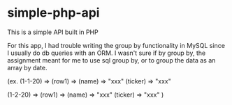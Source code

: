 # simple-php-api
This is a simple API built in PHP

For this app, I had trouble writing the group by functionality in MySQL since I usually do db queries with an ORM. I wasn't sure if by group by, the assignment meant for me to use sql group by, or to group the data as an array by date.

(ex. 
(1-1-20) => 
(row1) => 
(name) => "xxx" (ticker) => "xxx"

(1-2-20) => 
(row1) => 
(name) => "xxx" (ticker) => "xxx"
)
